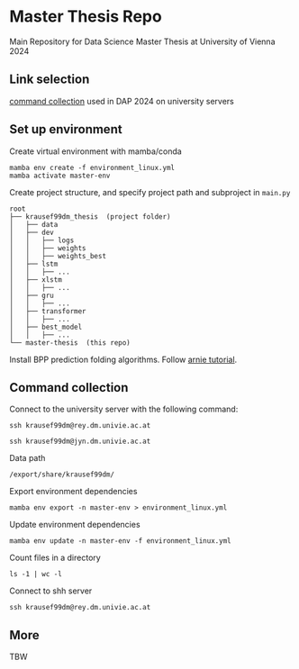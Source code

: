 # Master Thesis Repo

Main Repository for Data Science Master Thesis at University of Vienna 2024

## Link selection

[command collection](https://git01lab.cs.univie.ac.at/a1142469/dap/-/blob/main/RNAdegformer/command_collection.md?ref_type=heads) 
used in DAP 2024 on university servers


## Set up environment
Create virtual environment with mamba/conda
```shell
mamba env create -f environment_linux.yml
mamba activate master-env
```

Create project structure, and specify project path and subproject in ``main.py``
```
root
├── krausef99dm_thesis  (project folder)
│   ├── data
│   ├── dev
│   │   ├── logs
│   │   ├── weights
│   │   ├── weights_best
│   ├── lstm
│   │   ├── ...
│   ├── xlstm
│   │   ├── ...
│   ├── gru
│   │   ├── ...
│   ├── transformer
│   │   ├── ...
│   ├── best_model
│   │   ├── ...
└── master-thesis  (this repo)
```

Install BPP prediction folding algorithms. Follow [arnie tutorial](https://github.com/DasLab/arnie/blob/master/docs/setup_doc.md).




## Command collection
Connect to the university server with the following command:
```shell
ssh krausef99dm@rey.dm.univie.ac.at
```

```shell
ssh krausef99dm@jyn.dm.univie.ac.at
```

Data path
```shell
/export/share/krausef99dm/
```

Export environment dependencies
```shell
mamba env export -n master-env > environment_linux.yml
```

Update environment dependencies
```shell
mamba env update -n master-env -f environment_linux.yml
```

Count files in a directory
```shell
ls -1 | wc -l
```

Connect to shh server
```shell
ssh krausef99dm@rey.dm.univie.ac.at
```

## More
TBW


